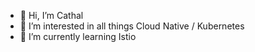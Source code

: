 - 👋 Hi, I’m Cathal
- 👀 I’m interested in all things Cloud Native / Kubernetes
- 🌱 I’m currently learning Istio

<!---
CathalC2011/CathalC2011 is a ✨ special ✨ repository because its `README.md` (this file) appears on your GitHub profile.
You can click the Preview link to take a look at your changes.
--->
